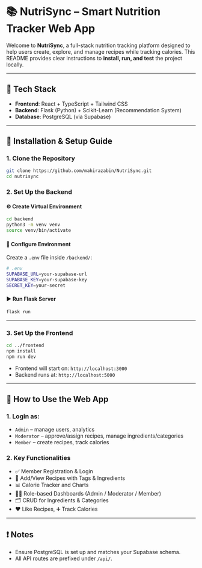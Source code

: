 # 📚 NutriSync – Smart Nutrition Tracker Web App

Welcome to **NutriSync**, a full-stack nutrition tracking platform designed to help users create, explore, and manage recipes while tracking calories. This README provides clear instructions to **install, run, and test** the project locally.

---

## 🔧 Tech Stack

- **Frontend**: React + TypeScript + Tailwind CSS
- **Backend**: Flask (Python) + Scikit-Learn (Recommendation System)
- **Database**: PostgreSQL (via Supabase)

---

## 🚀 Installation & Setup Guide

### 1. **Clone the Repository**

```bash
git clone https://github.com/mahirazabin/NutriSync.git
cd nutrisync
```

### 2. **Set Up the Backend**

#### ⚙️ Create Virtual Environment

```bash
cd backend
python3 -m venv venv
source venv/bin/activate
```

#### 🔐 Configure Environment

Create a `.env` file inside `/backend/`:

```bash
# .env
SUPABASE_URL=your-supabase-url
SUPABASE_KEY=your-supabase-key
SECRET_KEY=your-secret
```

#### ▶️ Run Flask Server

```bash
flask run
```

---

### 3. **Set Up the Frontend**

```bash
cd ../frontend
npm install
npm run dev
```

- Frontend will start on: `http://localhost:3000`
- Backend runs at: `http://localhost:5000`

---

## 🧪 How to Use the Web App

### 1. **Login as:**

- `Admin` – manage users, analytics
- `Moderator` – approve/assign recipes, manage ingredients/categories
- `Member` – create recipes, track calories

### 2. **Key Functionalities**

- ✅ Member Registration & Login
- 🍲 Add/View Recipes with Tags & Ingredients
- 📊 Calorie Tracker and Charts
- 🧑‍💼 Role-based Dashboards (Admin / Moderator / Member)
- 🗂️ CRUD for Ingredients & Categories
- ❤️ Like Recipes, ➕ Track Calories

---

## ❗ Notes

- Ensure PostgreSQL is set up and matches your Supabase schema.
- All API routes are prefixed under `/api/`.
